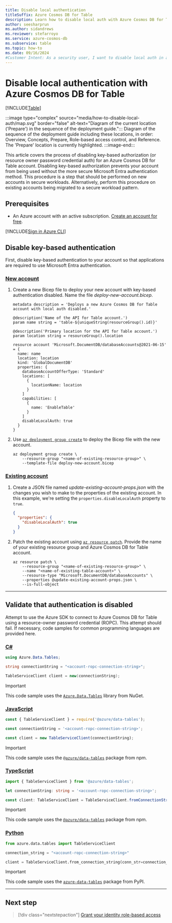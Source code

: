 ```yaml
---
title: Disable local authentication
titleSuffix: Azure Cosmos DB for Table
description: Learn how to disable local auth with Azure Cosmos DB for Table to prevent an account from being used with insecure authentication methods.
author: seesharprun
ms.author: sidandrews
ms.reviewer: stefarroyo
ms.service: azure-cosmos-db
ms.subservice: table
ms.topic: how-to
ms.date: 09/16/2024
#Customer Intent: As a security user, I want to disable local auth in an Azure Cosmos DB for Table account, so that my developers or applications can no longer access the account in an insecure manner.
---
```


# Disable local authentication with Azure Cosmos DB for Table

[!INCLUDE[Table](../../includes/appliesto-table.md)]

:::image type="complex" source="media/how-to-disable-local-auth/map.svg" border="false" alt-text="Diagram of the current location ('Prepare') in the sequence of the deployment guide.":::
Diagram of the sequence of the deployment guide including these locations, in order: Overview, Concepts, Prepare, Role-based access control, and Reference. The 'Prepare' location is currently highlighted.
:::image-end:::

This article covers the process of disabling key-based authorization (or resource owner password credential auth) for an Azure Cosmos DB for Table account. Disabling key-based authorization prevents your account from being used without the more secure Microsoft Entra authentication method. This procedure is a step that should be performed on new accounts in secure workloads. Alternatively, perform this procedure on existing accounts being migrated to a secure workload pattern.

## Prerequisites

- An Azure account with an active subscription. [Create an account for free](https://azure.microsoft.com/free/?WT.mc_id=A261C142F).

[!INCLUDE[Sign in Azure CLI](../../includes/sign-in-azure-cli.md)]

## Disable key-based authentication

First, disable key-based authentication to your account so that applications are required to use Microsoft Entra authentication.

### [New account](#tab/new-account)

1. Create a new Bicep file to deploy your new account with key-based authentication disabled. Name the file *deploy-new-account.bicep*.

    ```bicep
    metadata description = 'Deploys a new Azure Cosmos DB for Table account with local auth disabled.'
    
    @description('Name of the API for Table account.')
    param name string = 'table-${uniqueString(resourceGroup().id)}'
    
    @description('Primary location for the API for Table account.')
    param location string = resourceGroup().location
    
    resource account 'Microsoft.DocumentDB/databaseAccounts@2021-06-15' = {
      name: name
      location: location
      kind: 'GlobalDocumentDB'
      properties: {
        databaseAccountOfferType: 'Standard'
        locations: [
          {
            locationName: location
          }
        ]
        capabilities: [
          {
            name: 'EnableTable'
          }
        ]
        disableLocalAuth: true
      }
    }
    ```

1. Use [`az deployment group create`](/cli/azure/deployment/group#az-deployment-group-create) to deploy the Bicep file with the new account.

    ```azurecli-interactive
    az deployment group create \
        --resource-group "<name-of-existing-resource-group>" \
        --template-file deploy-new-account.bicep
    ```

### [Existing account](#tab/existing-account)

1. Create a JSON file named *update-existing-account-props.json* with the changes you wish to make to the properties of the existing account. In this example, we're setting the `properties.disableLocalAuth` property to `true`.

    ```json
    {
      "properties": {
        "disableLocalAuth": true
      }
    }
    ```

1. Patch the existing account using [`az resource patch`](/cli/azure/resource#az-resource-patch). Provide the name of your existing resource group and Azure Cosmos DB for Table account.

    ```azurecli-interactive
    az resource patch \
        --resource-group "<name-of-existing-resource-group>" \
        --name "<name-of-existing-table-account>" \
        --resource-type "Microsoft.DocumentDB/databaseAccounts" \
        --properties @update-existing-account-props.json \
        --is-full-object
    ```

---

## Validate that authentication is disabled

Attempt to use the Azure SDK to connect to Azure Cosmos DB for Table using a resource-owner password credential (ROPC). This attempt should fail. If necessary, code samples for common programming languages are provided here.

### [C#](#tab/csharp)

```csharp
using Azure.Data.Tables;

string connectionString = "<account-ropc-connection-string>";

TableServiceClient client = new(connectionString);
```

> [!IMPORTANT]
> This code sample uses the [`Azure.Data.Tables`](https://www.nuget.org/packages/Azure.Data.Tables/) library from NuGet.

### [JavaScript](#tab/javascript)

```javascript
const { TableServiceClient } = require('@azure/data-tables');

const connectionString = '<account-ropc-connection-string>';

const client = new TableServiceClient(connectionString);
```

> [!IMPORTANT]
> This code sample uses the [`@azure/data-tables`](https://www.npmjs.com/package/@azure/data-tables) package from npm.

### [TypeScript](#tab/typescript)

```typescript
import { TableServiceClient } from '@azure/data-tables';

let connectionString: string = '<account-ropc-connection-string>';

const client: TableServiceClient = TableServiceClient.fromConnectionString(connectionString);
```

> [!IMPORTANT]
> This code sample uses the [`@azure/data-tables`](https://www.npmjs.com/package/@azure/data-tables) package from npm.

### [Python](#tab/python)

```python
from azure.data.tables import TableServiceClient

connection_string = "<account-ropc-connection-string>"

client = TableServiceClient.from_connection_string(conn_str=connection_string)
```

> [!IMPORTANT]
> This code sample uses the [`azure-data-tables`](https://pypi.org/project/azure-data-tables/) package from PyPI.

---

## Next step

> [!div class="nextstepaction"]
> [Grant your identity role-based access](how-to-grant-role-based-access.md)
